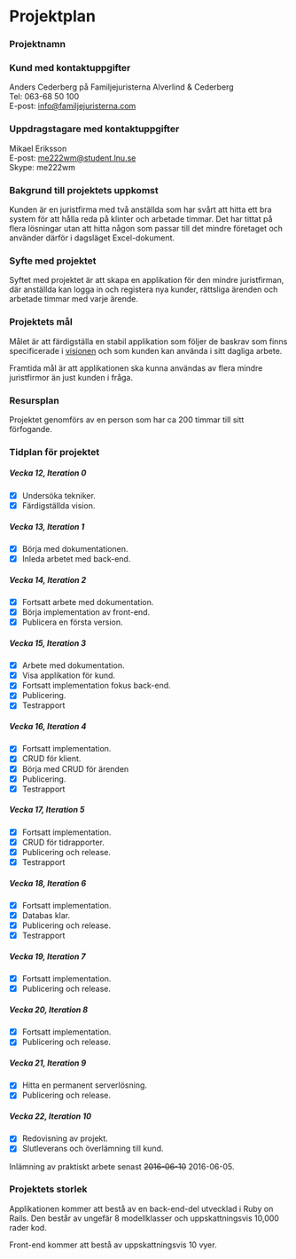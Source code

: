 # Projektplan

### Projektnamn


### Kund med kontaktuppgifter
Anders Cederberg på Familjejuristerna Alverlind & Cederberg <br>
Tel: 063-68 50 100 <br>
E-post: info@familjejuristerna.com

### Uppdragstagare med kontaktuppgifter
Mikael Eriksson <br>
E-post: me222wm@student.lnu.se <br>
Skype: me222wm

### Bakgrund till projektets uppkomst
Kunden är en juristfirma med två anställda som har svårt att hitta ett bra system för att hålla reda på klinter och arbetade timmar. Det har tittat på flera lösningar utan att hitta någon som passar till det mindre företaget och använder därför i dagsläget Excel-dokument.

### Syfte med projektet
Syftet med projektet är att skapa en applikation för den mindre juristfirman, där anställda kan logga in och registera nya kunder, rättsliga ärenden och arbetade timmar med varje ärende.

### Projektets mål
Målet är att färdigställa en stabil applikation som följer de baskrav som finns specificerade i [visionen](https://github.com/me222wm/1dv42e-me222wm-docs/blob/master/Vision.md)  och som kunden kan använda i sitt dagliga arbete.

Framtida mål är att applikationen ska kunna användas av flera mindre juristfirmor än just kunden i fråga.

### Resursplan
Projektet genomförs av en person som har ca 200 timmar till sitt förfogande.

### Tidplan för projektet
##### Vecka 12, Iteration 0
* [x] Undersöka tekniker.
* [x] Färdigställda vision.

##### Vecka 13, Iteration 1
* [x] Börja med dokumentationen.
* [x] Inleda arbetet med back-end.

##### Vecka 14, Iteration 2
* [x] Fortsatt arbete med dokumentation.
* [x] Börja implementation av front-end.
* [x] Publicera en första version.

##### Vecka 15, Iteration 3
* [x] Arbete med dokumentation.
* [x] Visa applikation för kund.
* [x] Fortsatt implementation fokus back-end.
* [x] Publicering.  
* [x] Testrapport

##### Vecka 16, Iteration 4
* [x] Fortsatt implementation.
* [x] CRUD för klient.
* [x] Börja med CRUD för ärenden
* [x] Publicering.  
* [x] Testrapport

##### Vecka 17, Iteration 5
* [x] Fortsatt implementation.
* [x] CRUD för tidrapporter.
* [x] Publicering och release.   
* [x] Testrapport

##### Vecka 18, Iteration 6
* [x] Fortsatt implementation.
* [x] Databas klar.
* [x] Publicering och release.   
* [x] Testrapport

##### Vecka 19, Iteration 7
* [x] Fortsatt implementation.
* [x] Publicering och release.   

##### Vecka 20, Iteration 8
* [x] Fortsatt implementation.
* [x] Publicering och release.   

##### Vecka 21, Iteration 9
* [x] Hitta en permanent serverlösning. 
* [x] Publicering och release. 
 
##### Vecka 22, Iteration 10
* [x] Redovisning av projekt.
* [x] Slutleverans och överlämning till kund.

Inlämning av praktiskt arbete senast ~~2016-06-10~~ 2016-06-05.

### Projektets storlek
Applikationen kommer att bestå av en back-end-del utvecklad i Ruby on Rails. Den består av ungefär 8 modellklasser och uppskattningsvis 10,000 rader kod.

Front-end kommer att bestå av uppskattningsvis 10 vyer. 
